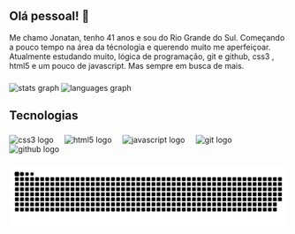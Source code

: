 ## Olá pessoal! 👋



<p align="left">Me chamo Jonatan, tenho 41 anos e sou do Rio Grande do Sul. Começando a pouco tempo na área da técnologia e querendo muito me aperfeiçoar. Atualmente estudando muito, lógica de programação, git e github, css3 , html5 e um  pouco de javascript. Mas sempre em busca de mais.</p>

###

<div align="left">
  <img src="https://github-readme-stats.vercel.app/api?username=JonatanBertella&hide_title=false&hide_rank=false&show_icons=true&include_all_commits=true&count_private=true&disable_animations=false&theme=dark&locale=en&hide_border=false" height="150" alt="stats graph"  />
  <img src="https://github-readme-stats.vercel.app/api/top-langs?username=JonatanBertella&locale=en&hide_title=false&layout=compact&card_width=320&langs_count=5&theme=dark&hide_border=false" height="150" alt="languages graph"  />
</div>

###


<h2 align="left">Tecnologias</h2>

###

<div align="left">
  <img src="https://cdn.jsdelivr.net/gh/devicons/devicon/icons/css3/css3-original.svg" height="30" alt="css3 logo"  />
  <img width="12" />
  <img src="https://cdn.jsdelivr.net/gh/devicons/devicon/icons/html5/html5-original.svg" height="30" alt="html5 logo"  />
  <img width="12" />
  <img src="https://cdn.jsdelivr.net/gh/devicons/devicon/icons/javascript/javascript-original.svg" height="30" alt="javascript logo"  />
  <img width="12" />
  <img src="https://cdn.jsdelivr.net/gh/devicons/devicon/icons/git/git-original.svg" height="30" alt="git logo"  />
  <img width="12" />
  <img src="https://cdn.jsdelivr.net/gh/devicons/devicon/icons/github/github-original.svg" height="30" alt="github logo"  />
</div>

###



###
<picture align="center">
  <source media="(prefers-color-scheme: dark)" srcset="https://raw.githubusercontent.com/JonatanBertella/JonatanBertella/output/github-contribution-grid-snake-dark.svg">
  <source media="(prefers-color-scheme: light)" srcset="https://raw.githubusercontent.com/JonatanBertella/JonatanBertella/output/github-contribution-grid-snake-dark.svg">
  <img align="center" alt="github contribution grid snake animation" src="https://raw.githubusercontent.com/JonatanBertella/JonatanBertella/output/github-contribution-grid-snake.svg">
</picture>


###
